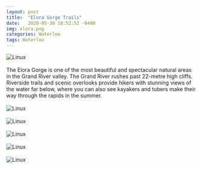 ```yaml
---
layout: post
title:  "Elora Gorge Trails"
date:   2020-05-30 18:52:52 -0400
img: elora.png
categories: Waterloo
tags: Waterloo
---
```

![Linux]({{site.baseurl}}/images/elora.png)
<br>
<br>
The Elora Gorge is one of the most beautiful and spectacular natural areas in the Grand River valley. The Grand River rushes past 22-metre high cliffs. Riverside trails and scenic overlooks provide hikers with stunning views of the water far below, where you can also see kayakers and tubers make their way through the rapids in the summer.
<br>
<br>
![Linux]({{site.baseurl}}/images/elora1.jpg)
<br>
<br>
![Linux]({{site.baseurl}}/images/elora2.jpg)
<br>
<br>
![Linux]({{site.baseurl}}/images/elora3.jpg)
<br>
<br>
![Linux]({{site.baseurl}}/images/elora4.jpg)
<br>
<br>
![Linux]({{site.baseurl}}/images/elora5.jpg)

